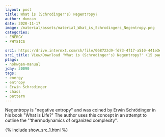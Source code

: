 ```yaml
---
layout: post
title: What is (Schrodinger's) Negentropy?
author: duncan
date: 2020-11-17
image: /material/assets/material_What_is_Schrodingers_Negentropy.png
categories:
- ENERGY
- PHYSICS

src1: https://drive.internxt.com/sh/file/068722d9-fd73-4f17-a510-441e3e87c131/390e8dd3d84bad4551d0371be3f133f74cb30176c56a1e7df76b2b10c2367507
src1_title: View/Download 'What is (Schrodinger's) Negentropy?' (15 pages)
ptags:
- nokwgen-manual
jday: 30090
tags:
- energy
- entropy
- Erwin Schrodinger
- chaos
- pattern
---
```


Negentropy is "negative entropy" and was coined by Erwin Schrödinger in his book "What is Life?"  The author uses this concept in an attempt to outline the "‘thermodynamics of organized complexity".

<!--more-->

{% include show_src_1.html %}

